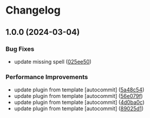 # Changelog

## 1.0.0 (2024-03-04)


### Bug Fixes

* update missing spell ([025ee50](https://github.com/kc-workspace/asdf-gomplate/commit/025ee50393d4ef976d9feaa83b6c515d102e0f22))


### Performance Improvements

* update plugin from template [autocommit] ([5a48c54](https://github.com/kc-workspace/asdf-gomplate/commit/5a48c5470ad370c67896e992b073c9aa3f9e8fd9))
* update plugin from template [autocommit] ([56e079f](https://github.com/kc-workspace/asdf-gomplate/commit/56e079f40e3c85612b682a8bbfcd8b66f749fb61))
* update plugin from template [autocommit] ([4d0ba0c](https://github.com/kc-workspace/asdf-gomplate/commit/4d0ba0c8df0280e59992f94a82af187a0508bd4e))
* update plugin from template [autocommit] ([89025d1](https://github.com/kc-workspace/asdf-gomplate/commit/89025d1330bc994bd3f299247f0bccd7546f35f6))
